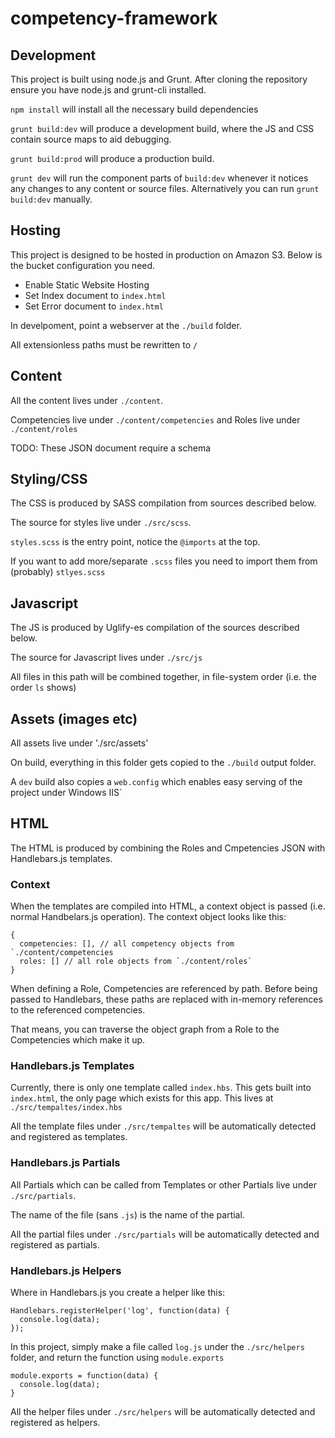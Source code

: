 # competency-framework

## Development

This project is built using node.js and Grunt. After cloning the repository ensure you have node.js and grunt-cli installed.

`npm install` will install all the necessary build dependencies

`grunt build:dev` will produce a development build, where the JS and CSS contain source maps to aid debugging.

`grunt build:prod` will produce a production build.

`grunt dev` will run the component parts of `build:dev` whenever it notices any changes to any content or source files. Alternatively you can run `grunt build:dev` manually.

## Hosting

This project is designed to be hosted in production on Amazon S3. Below is the bucket configuration you need.

* Enable Static Website Hosting
* Set Index document to `index.html`
* Set Error document to `index.html`

In develpoment, point a webserver at the `./build` folder.

All extensionless paths must be rewritten to `/`

## Content

All the content lives under `./content`. 

Competencies live under `./content/competencies` and Roles live under `./content/roles`

TODO: These JSON document require a schema

## Styling/CSS 

The CSS is produced by SASS compilation from sources described below.

The source for styles live under `./src/scss`.

`styles.scss` is the entry point, notice the `@imports` at the top.

If you want to add more/separate `.scss` files you need to import them from (probably) `stlyes.scss`

## Javascript

The JS is produced by Uglify-es compilation of the sources described below.

The source for Javascript lives under `./src/js`

All files in this path will be combined together, in file-system order (i.e. the order `ls` shows)

## Assets (images etc)

All assets live under './src/assets'

On build, everything in this folder gets copied to the `./build` output folder.

A `dev` build also copies a `web.config` which enables easy serving of the project under Windows IIS`

## HTML

The HTML is produced by combining the Roles and Cmpetencies JSON with Handlebars.js templates.

### Context

When the templates are compiled into HTML, a context object is passed (i.e. normal Handbelars.js operation). The context object looks like this:

```
{
  competencies: [], // all competency objects from `./content/competencies
  roles: [] // all role objects from `./content/roles`
}
```

When defining a Role, Competencies are referenced by path. Before being passed to Handlebars, these paths are replaced with in-memory references to the referenced competencies.

That means, you can traverse the object graph from a Role to the Competencies which make it up.


### Handlebars.js Templates

Currently, there is only one template called `index.hbs`.
This gets built into `index.html`, the only page which exists for this app.
This lives at `./src/tempaltes/index.hbs`

All the template files under `./src/tempaltes` will be automatically detected and registered as templates.

### Handlebars.js Partials

All Partials which can be called from Templates or other Partials live under `./src/partials`.

The name of the file (sans `.js`) is the name of the partial.

All the partial files under `./src/partials` will be automatically detected and registered as partials.

### Handlebars.js Helpers

Where in Handlebars.js you create a helper like this:

```
Handlebars.registerHelper('log', function(data) {
  console.log(data);
});
```

In this project, simply make a file called `log.js` under the `./src/helpers` folder, and return the function using `module.exports`

```
module.exports = function(data) {
  console.log(data);
}
```

All the helper files under `./src/helpers` will be automatically detected and registered as helpers.
